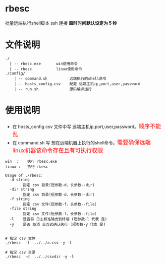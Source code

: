 # rbesc

批量远端执行shell脚本  ssh 连接 **超时时间默认设定为 5 秒**

# 文件说明

```
./
  | -- rbesc.exe       win使用命令
  | -- rbesc           linux使用命令
./config/
    | -- command.sh          远端执行的shell命令
    | -- hosts_config.csv    配置 远端主机ip,port,user,password
    | -- run.sh              源码编译运行
```

# 使用说明

* 在 hosts_config.csv 文件中写 远端主机ip,port,user,password。<font color="red" size="4">顺序不能乱</font>
* 在 command.sh 写 想在远端机器上执行的shell命令。<font color="red" size="4">需要确保远端linux机器该命令存在且有可执行权限</font>

```shell
win  :    执行 rbesc.exe
linux :   执行 rbesc 

Usage of ./rbesc:
  -d string
    	指定 csv 目录(短参数-d，长参数--dir)
  -dir string
    	指定 csv 目录(短参数-d，长参数--dir)
  -f string
    	指定 csv 文件(短参数-f，长参数--file)
  -file string
    	指定 csv 文件(短参数-f，长参数--file)
  -l	是否将 日志标准输出到终端 (短参数-l 代表 是)
  -y	是否 取消 交互式确认执行 (短参数-y 代表 是)


# 指定 csv 文件
./rbesc  -f  ../../a.csv -y -l

# 指定 csv 目录
./rbesc  -d  ../../csvdir -y -l
```